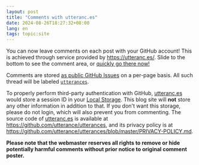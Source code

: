 ```yaml
---
layout: post
title: "Comments with utteranc.es"
date: 2024-08-26T18:27:32+08:00
lang: en
tags: topic:site
---
```


You can now leave comments on each post with your GitHub account! This is achieved through service provided by <https://utteranc.es/>. Slide to the bottom to see the comment area, or [quickly go there now!](#utterances-comments)

Comments are stored [as public GitHub Issues](https://github.com/CSharperMantle/CSharperMantle.github.io/issues) on a per-page basis. All such thread will be labeled [`utterances`](https://github.com/CSharperMantle/CSharperMantle.github.io/labels/utterances).

To properly perform third-party authentication with GitHub, [utteranc.es](https://utteranc.es/) would store a session ID in your [Local Storage](https://developer.mozilla.org/en-US/docs/Web/API/Window/localStorage). This blog site will **not** store any other information in addition to that. If you don't want this storage, please do not login, which will also prevent you from commenting. The source code of [utteranc.es](https://utteranc.es) is available at <https://github.com/utterance/utterances>, and its privacy policy is at <https://github.com/utterance/utterances/blob/master/PRIVACY-POLICY.md>.

**Please note that the webmaster reserves all rights to remove or hide potentially harmful comments without prior notice to original comment poster.**
